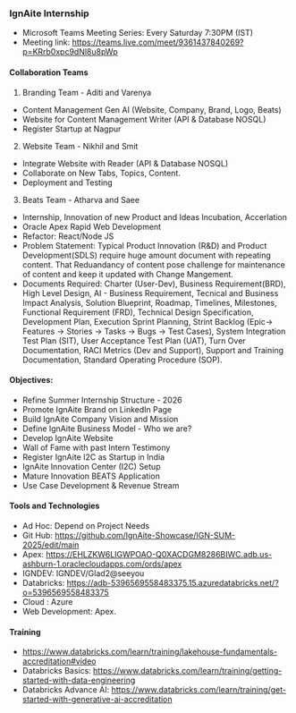 ### IgnAite Internship
- Microsoft Teams Meeting Series: Every Saturday 7:30PM (IST)
- Meeting link: https://teams.live.com/meet/9361437840269?p=KRrb0xpc9dNl8u8pWp

#### Collaboration Teams
1. Branding Team - Aditi and Varenya
  - Content Management Gen AI (Website, Company, Brand, Logo, Beats)
  - Website for Content Management Writer (API & Database NOSQL)
  - Register Startup at Nagpur
2. Website Team - Nikhil and Smit
  - Integrate Website with Reader (API & Database NOSQL)
  - Collaborate on New Tabs, Topics, Content.
  - Deployment and Testing
3. Beats Team - Atharva and Saee
  - Internship, Innovation of new Product and Ideas Incubation, Accerlation
  - Oracle Apex Rapid Web Development
  - Refactor: React/Node JS
  - Problem Statement: Typical Product Innovation (R&D) and Product Development(SDLS) require huge amount document with repeating content. That Reduandancy of content pose challenge for maintenance of content and keep it updated with Change Mangement.
  - Documents Required: Charter (User-Dev), Business Requirement(BRD), High Level Design, AI - Business Requirement, Tecnical and Business Impact Analysis, Solution Blueprint, Roadmap, Timelines, Milestones, Functional Requirement (FRD), Technical Design Specification, Development Plan, Execution Sprint Planning, Strint Backlog (Epic-> Features -> Stories -> Tasks -> Bugs -> Test Cases), System Integration Test Plan (SIT), User Acceptance Test Plan (UAT), Turn Over Documentation, RACI Metrics (Dev and Support), Support and Training Documentation, Standard Operating Procedure (SOP).

#### Objectives:
- Refine Summer Internship Structure - 2026
- Promote IgnAite Brand on LinkedIn Page
- Build IgnAite Company Vision and Mission
- Define IgnAite Business Model - Who we are?
- Develop IgnAite Website
- Wall of Fame with past Intern Testimony
- Register IgnAite I2C as Startup in India
- IgnAite Innovation Center (I2C) Setup
- Mature Innovation BEATS Application
- Use Case Development & Revenue Stream

#### Tools and Technologies
- Ad Hoc: Depend on Project Needs
- Git Hub: https://github.com/IgnAite-Showcase/IGN-SUM-2025/edit/main
- Apex: https://EHLZKW6LIGWPOAO-Q0XACDGM8286BIWC.adb.us-ashburn-1.oraclecloudapps.com/ords/apex
- IGNDEV: IGNDEV/Glad2@seeyou
- Databricks: https://adb-5396569558483375.15.azuredatabricks.net/?o=5396569558483375
- Cloud : Azure
- Web Development: Apex.

#### Training
- https://www.databricks.com/learn/training/lakehouse-fundamentals-accreditation#video
- Databricks Basics: https://www.databricks.com/learn/training/getting-started-with-data-engineering
- Databricks Advance AI: https://www.databricks.com/learn/training/get-started-with-generative-ai-accreditation
